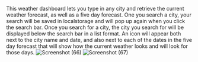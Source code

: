 This weather dashboard lets you type in any city and retrieve the current weather forecast, as well as a five day forecast.
One you search a city, your search will be saved in localstorage and will pop up again when you click the search bar.
Once you search for a city, the city you search for will be displayed below the search bar in a list format.
An icon will appear both next to the city name and date, and also next to each of the dates in the five day forecast that will show how the current weather looks and will look for those days.
![Screenshot (66)](https://user-images.githubusercontent.com/87049684/132444727-5705adb1-8565-4288-85c1-4319ac1efc96.png)
![Screenshot (67)](https://user-images.githubusercontent.com/87049684/132444763-291d853e-36e4-4f67-a386-13bccad537bc.png)

